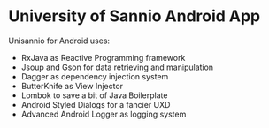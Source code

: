 # University of Sannio Android App

Unisannio for Android uses:

* RxJava as Reactive Programming framework
* Jsoup and Gson for data retrieving and manipulation
* Dagger as dependency injection system
* ButterKnife as View Injector
* Lombok to save a bit of Java Boilerplate
* Android Styled Dialogs for a fancier UXD
* Advanced Android Logger as logging system
